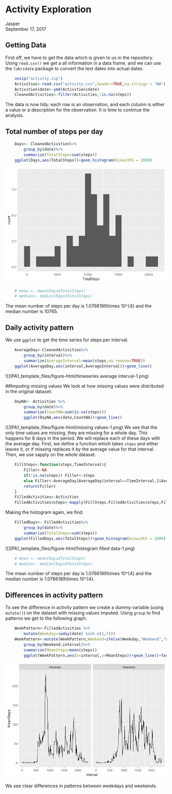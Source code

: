 # Activity Exploration
Jasper  
September 17, 2017  



## Getting Data

First off, we have to get the data which is given to us in the repository.
Using `read.csv()` we get a all information in a data frame, and we can use the `lubridate` package to convert the text dates into actual dates.

```r
    unzip("activity.zip")
    Activities<-read.csv("activity.csv",header=TRUE,na.strings = "NA")
    Activities$date<-ymd(Activities$date)
    CleanedActivities<-filter(Activities,!is.na(steps))
```

The data is now tidy: each row is an observation, and each column is either a value or a description for the observation. It is time to continue the analysis.

## Total number of steps per day


```r
    Days<- CleanedActivities%>%
        group_by(date)%>%
        summarize(TotalSteps=sum(steps))
    ggplot(Days,aes(TotalSteps))+geom_histogram(binwidth = 1000)
```

![](PA1_template_files/figure-html/histogram-1.png)<!-- -->

```r
    # mean <- mean(Days$TotalSteps)
    # median<- median(Days$TotalSteps)
```
The mean number of steps per day is 1.0766189\times 10^{4} and the median number is 10765. 

## Daily activity pattern
We use `ggplot` to get the time series for steps per interval.

```r
    AverageDay<-CleanedActivities%>%
        group_by(interval)%>%
        summarize(AverageInterval=mean(steps,na.remove=TRUE))
    ggplot(AverageDay,aes(interval,AverageInterval))+geom_line()
```

![](PA1_template_files/figure-html/timeseries average interval-1.png)<!-- -->

##Imputing missing values
We look at how  missing values were distributed in the original dataset.

```r
    DayNA<- Activities %>%
        group_by(date)%>%
        summarize(CountNA=sum(is.na(steps)))
        ggplot(DayNA,aes(date,CountNA))+geom_line()
```

![](PA1_template_files/figure-html/missing values-1.png)<!-- -->
We see that the only time values are missing, they are missing for a whole day. This happens for 8 days in the period. We will replace each of these days with the average day. 
First, we define a function which takes `steps` and either leaves it, or if missing replaces it by the average value for that interval.
Then, we use sapply on the whole dataset.

```r
    FillSteps<-function(steps,TimeInterval){
        Filler<-NA
        if(!is.na(steps)) Filler<-steps
        else Filler<-AverageDay[AverageDay$interval==TimeInterval,]$AverageInterval
        return(Filler)
    }
    FilledActivities<-Activities
    FilledActivities$steps<-mapply(FillSteps,FilledActivities$steps,FilledActivities$interval)
```
Making the histogram again, we find:

```r
    FilledDays<- FilledActivities%>%
        group_by(date)%>%
        summarize(TotalSteps=sum(steps))
    ggplot(FilledDays,aes(TotalSteps))+geom_histogram(binwidth = 1000)
```

![](PA1_template_files/figure-html/histogram filled data-1.png)<!-- -->

```r
    # mean <- mean(Days$TotalSteps)
    # median<- median(Days$TotalSteps)
```
The mean number of steps per day is 1.0766189\times 10^{4} and the median number is 1.0766189\times 10^{4}. 

## Differences in activity pattern 
To see the difference in activity pattern we create a dummy variable (using `mutate()`) on the dataset with missing values imputed. Using `group` to find patterns we get to the following graph.

```r
    WeekPattern<-FilledActivities %>%
        mutate(Weekday=(wday(date) %in% c(1,7)))
    WeekPattern<-mutate(WeekPattern,Weekend=ifelse(Weekday,"Weekend","Weekday"))%>%
        group_by(Weekend,interval)%>%
        summarize(MeanSteps=mean(steps))
        ggplot(WeekPattern,aes(x=interval,y=MeanSteps))+geom_line()+facet_wrap(~Weekend)
```

![](PA1_template_files/figure-html/Weekdays-1.png)<!-- -->

We see clear differences in patterns between weekdays and weekends.









